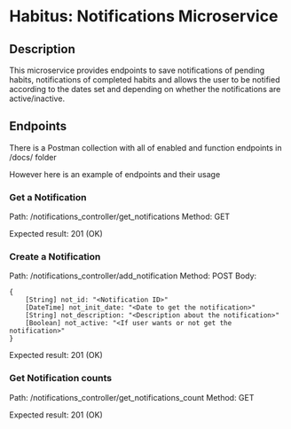 # Habitus: Notifications Microservice

## Description

This microservice provides endpoints to save notifications of pending habits, notifications of completed habits and allows the user to be notified according to the dates set and depending on whether the notifications are active/inactive.

## Endpoints
There is a Postman collection with all of enabled and function endpoints in /docs/ folder

However here is an example of endpoints and their usage

### Get a Notification

Path: /notifications_controller/get_notifications
Method: GET

Expected result: 201 (OK)

### Create a Notification

Path: /notifications_controller/add_notification
Method: POST
Body: 
```
{
    [String] not_id: "<Notification ID>"
    [DateTime] not_init_date: "<Date to get the notification>"
    [String] not_description: "<Description about the notification>"
    [Boolean] not_active: "<If user wants or not get the notification>"
}
```
Expected result: 201 (OK)

### Get Notification counts

Path: /notifications_controller/get_notifications_count
Method: GET

Expected result: 201 (OK)